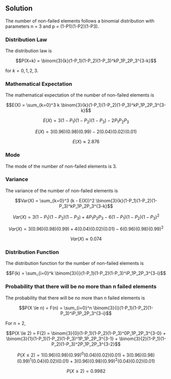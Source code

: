 

## Solution
The number of non-failed elements follows a binomial distribution with parameters n = 3 and p = (1-P1)(1-P2)(1-P3).

### Distribution Law
The distribution law is 

$$P(X=k) = \binom{3}{k}(1-P_1)(1-P_2)(1-P_3)^kP_1P_2P_3^{3-k}$$

for $k=0,1,2,3$.

### Mathematical Expectation
The mathematical expectation of the number of non-failed elements is

$$E(X) = \sum_{k=0}^3 k \binom{3}{k}(1-P_1)(1-P_2)(1-P_3)^kP_1P_2P_3^{3-k}$$

$$E(X) = 3(1-P_1)(1-P_2)(1-P_3) - 2P_1P_2P_3$$

$$E(X) = 3(0.96)(0.98)(0.99) - 2(0.04)(0.02)(0.01)$$

$$E(X) \approx 2.876$$

### Mode
The mode of the number of non-failed elements is 3.

### Variance
The variance of the number of non-failed elements is 

$$Var(X) = \sum_{k=0}^3 (k - E(X))^2 \binom{3}{k}(1-P_1)(1-P_2)(1-P_3)^kP_1P_2P_3^{3-k}$$

$$Var(X) = 3(1-P_1)(1-P_2)(1-P_3) + 4P_1P_2P_3 - 6(1-P_1)(1-P_2)(1-P_3)^2$$

$$Var(X) = 3(0.96)(0.98)(0.99) + 4(0.04)(0.02)(0.01) - 6(0.96)(0.98)(0.99)^2$$

$$Var(X) \approx 0.074$$

### Distribution Function
The distribution function for the number of non-failed elements is

$$F(k) = \sum_{i=0}^k \binom{3}{i}(1-P_1)(1-P_2)(1-P_3)^iP_1P_2P_3^{3-i}$$

### Probability that there will be no more than n failed elements
The probability that there will be no more than n failed elements is

$$P(X \le n) = F(n) = \sum_{i=0}^n \binom{3}{i}(1-P_1)(1-P_2)(1-P_3)^iP_1P_2P_3^{3-i}$$

For n = 2,

$$P(X \le 2) = F(2) = \binom{3}{0}(1-P_1)(1-P_2)(1-P_3)^0P_1P_2P_3^{3-0} + \binom{3}{1}(1-P_1)(1-P_2)(1-P_3)^1P_1P_2P_3^{3-1} + \binom{3}{2}(1-P_1)(1-P_2)(1-P_3)^2P_1P_2P_3^{3-2}$$

$$P(X \le 2) = 1(0.96)(0.98)(0.99)^0(0.04)(0.02)(0.01) + 3(0.96)(0.98)(0.99)^1(0.04)(0.02)(0.01) + 3(0.96)(0.98)(0.99)^2(0.04)(0.02)(0.01)$$

$$P(X \le 2) = 0.9982$$